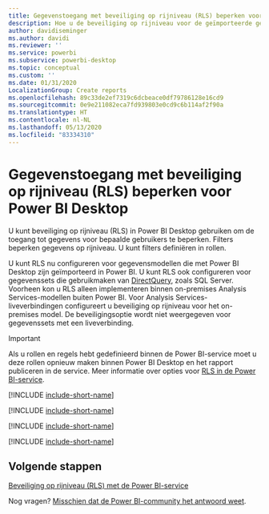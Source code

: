 ```yaml
---
title: Gegevenstoegang met beveiliging op rijniveau (RLS) beperken voor Power BI Desktop
description: Hoe u de beveiliging op rijniveau voor de geïmporteerde gegevenssets en DirectQuery configureert in Power BI Desktop.
author: davidiseminger
ms.author: davidi
ms.reviewer: ''
ms.service: powerbi
ms.subservice: powerbi-desktop
ms.topic: conceptual
ms.custom: ''
ms.date: 01/31/2020
LocalizationGroup: Create reports
ms.openlocfilehash: 89c33de2ef7319c6dcbeace0df79786128e16cd9
ms.sourcegitcommit: 0e9e211082eca7fd939803e0cd9c6b114af2f90a
ms.translationtype: HT
ms.contentlocale: nl-NL
ms.lasthandoff: 05/13/2020
ms.locfileid: "83334310"
---
```

# <a name="restrict-data-access-with-row-level-security-rls-for-power-bi-desktop"></a>Gegevenstoegang met beveiliging op rijniveau (RLS) beperken voor Power BI Desktop

U kunt beveiliging op rijniveau (RLS) in Power BI Desktop gebruiken om de toegang tot gegevens voor bepaalde gebruikers te beperken. Filters beperken gegevens op rijniveau. U kunt filters definiëren in rollen.

U kunt RLS nu configureren voor gegevensmodellen die met Power BI Desktop zijn geïmporteerd in Power BI. U kunt RLS ook configureren voor gegevenssets die gebruikmaken van [DirectQuery](../connect-data/desktop-use-directquery.md), zoals SQL Server. Voorheen kon u RLS alleen implementeren binnen on-premises Analysis Services-modellen buiten Power BI. Voor Analysis Services-liveverbindingen configureert u beveiliging op rijniveau voor het on-premises model. De beveiligingsoptie wordt niet weergegeven voor gegevenssets met een liveverbinding.

> [!IMPORTANT]
> Als u rollen en regels hebt gedefinieerd binnen de Power BI-service moet u deze rollen opnieuw maken binnen Power BI Desktop en het rapport publiceren in de service. Meer informatie over opties voor [RLS in de Power BI-service](../admin/service-admin-rls.md).

[!INCLUDE [include-short-name](../includes/rls-desktop-define-roles.md)]

[!INCLUDE [include-short-name](../includes/rls-desktop-view-as-roles.md)]

[!INCLUDE [include-short-name](../includes/rls-limitations.md)]

[!INCLUDE [include-short-name](../includes/rls-faq.md)]

## <a name="next-steps"></a>Volgende stappen

[Beveiliging op rijniveau (RLS) met de Power BI-service](../admin/service-admin-rls.md)  

Nog vragen? [Misschien dat de Power BI-community het antwoord weet](https://community.powerbi.com/).